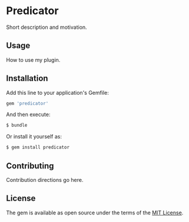 # Predicator
Short description and motivation.

## Usage
How to use my plugin.

## Installation
Add this line to your application's Gemfile:

```ruby
gem 'predicator'
```

And then execute:
```bash
$ bundle
```

Or install it yourself as:
```bash
$ gem install predicator
```

## Contributing
Contribution directions go here.

## License
The gem is available as open source under the terms of the [MIT License](http://opensource.org/licenses/MIT).
